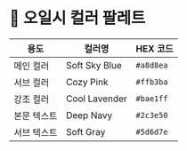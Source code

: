 # 🎨 오일시 컬러 팔레트

| 용도        | 컬러명           | HEX 코드   |
|-------------|------------------|------------|
| 메인 컬러   | Soft Sky Blue    | `#a8d8ea`  |
| 서브 컬러   | Cozy Pink        | `#ffb3ba`  |
| 강조 컬러   | Cool Lavender    | `#bae1ff`  |
| 본문 텍스트 | Deep Navy        | `#2c3e50`  |
| 서브 텍스트 | Soft Gray        | `#5d6d7e`  |
